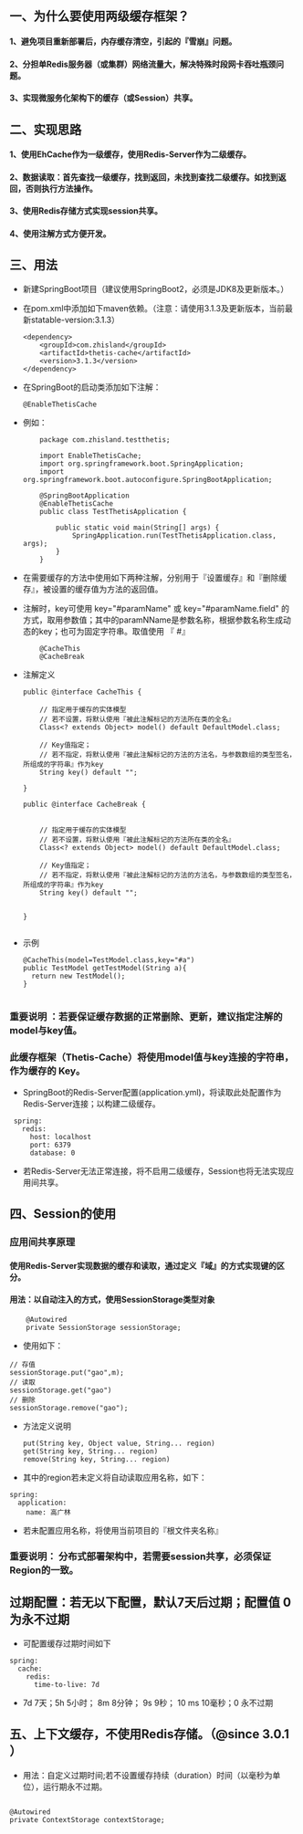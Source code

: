 ## 一、为什么要使用两级缓存框架？

#### 1、避免项目重新部署后，内存缓存清空，引起的『雪崩』问题。
#### 2、分担单Redis服务器（或集群）网络流量大，解决特殊时段网卡吞吐瓶颈问题。
#### 3、实现微服务化架构下的缓存（或Session）共享。


## 二、实现思路

#### 1、使用EhCache作为一级缓存，使用Redis-Server作为二级缓存。
#### 2、数据读取：首先查找一级缓存，找到返回，未找到查找二级缓存。如找到返回，否则执行方法操作。
#### 3、使用Redis存储方式实现session共享。
#### 4、使用注解方式方便开发。

## 三、用法

- 新建SpringBoot项目（建议使用SpringBoot2，必须是JDK8及更新版本。）
- 在pom.xml中添加如下maven依赖。（注意：请使用3.1.3及更新版本，当前最新statable-version:3.1.3）

    ````
    <dependency>
        <groupId>com.zhisland</groupId>
        <artifactId>thetis-cache</artifactId>
        <version>3.1.3</version>
    </dependency>
    
    ````  
    
- 在SpringBoot的启动类添加如下注解：

    ````
    @EnableThetisCache
    ````
    
- 例如：

  ````
      package com.zhisland.testthetis;
      
      import EnableThetisCache;
      import org.springframework.boot.SpringApplication;
      import org.springframework.boot.autoconfigure.SpringBootApplication;
      
      @SpringBootApplication
      @EnableThetisCache
      public class TestThetisApplication {
      
          public static void main(String[] args) {
              SpringApplication.run(TestThetisApplication.class, args);
          }
      }

  ````
- 在需要缓存的方法中使用如下两种注解，分别用于『设置缓存』和『删除缓存』，被设置的缓存值为方法的返回值。
- 注解时，key可使用 key="#paramName" 或 key="#paramName.field" 的方式，取用参数值；其中的paramNName是参数名称，根据参数名称生成动态的key；也可为固定字符串。取值使用 『 #』

  
  ````
      @CacheThis 
      @CacheBreak

  ````
- 注解定义

  ````  
  public @interface CacheThis {
  
      // 指定用于缓存的实体模型
      // 若不设置，将默认使用『被此注解标记的方法所在类的全名』
      Class<? extends Object> model() default DefaultModel.class;
  
      // Key值指定；
      // 若不指定，将默认使用『被此注解标记的方法的方法名，与参数数组的类型签名，所组成的字符串』作为key
      String key() default "";
  
  }
  
  public @interface CacheBreak {
  
  
      // 指定用于缓存的实体模型
      // 若不设置，将默认使用『被此注解标记的方法所在类的全名』
      Class<? extends Object> model() default DefaultModel.class;
  
      // Key值指定；
      // 若不指定，将默认使用『被此注解标记的方法的方法名，与参数数组的类型签名，所组成的字符串』作为key
      String key() default "";
  
  
  }
  

  ````  
- 示例  

  ````    
  @CacheThis(model=TestModel.class,key="#a")
  public TestModel getTestModel(String a){
    return new TestModel();
  }
    
  ````

  
### 重要说明 ：若要保证缓存数据的正常删除、更新，建议指定注解的model与key值。
### 此缓存框架（Thetis-Cache）将使用model值与key连接的字符串，作为缓存的 Key。

  
- SpringBoot的Redis-Server配置(application.yml)，将读取此处配置作为Redis-Server连接；以构建二级缓存。  

 ````
  spring:
    redis:
      host: localhost
      port: 6379
      database: 0

 ````
 
- 若Redis-Server无法正常连接，将不启用二级缓存，Session也将无法实现应用间共享。

## 四、Session的使用

### 应用间共享原理  

 
#### 使用Redis-Server实现数据的缓存和读取，通过定义『域』的方式实现键的区分。


#### 用法：以自动注入的方式，使用SessionStorage类型对象  

 ````  
     @Autowired
     private SessionStorage sessionStorage;

 ````  
 
- 使用如下：  

 ````    
 // 存值
 sessionStorage.put("gao",m);
 // 读取
 sessionStorage.get("gao")
 // 删除
 sessionStorage.remove("gao");
 ````    
 
- 方法定义说明  

  ````    
  put(String key, Object value, String... region)
  get(String key, String... region)
  remove(String key, String... region)

  ````    
  
- 其中的region若未定义将自动读取应用名称，如下：

 ````
 spring:
   application:
     name: 高广林

 ````
     
- 若未配置应用名称，将使用当前项目的『根文件夹名称』


### 重要说明： 分布式部署架构中，若需要session共享，必须保证Region的一致。

## 过期配置：若无以下配置，默认7天后过期；配置值 0 为永不过期

- 可配置缓存过期时间如下    

````
spring:
  cache:
    redis:
      time-to-live: 7d

````    

- 7d 7天；5h 5小时； 8m 8分钟； 9s 9秒； 10 ms 10毫秒；0  永不过期


## 五、上下文缓存，不使用Redis存储。（@since 3.0.1 ）

- 用法：自定义过期时间;若不设置缓存持续（duration）时间（以毫秒为单位），运行期永不过期。    

````    

@Autowired
private ContextStorage contextStorage;

````


